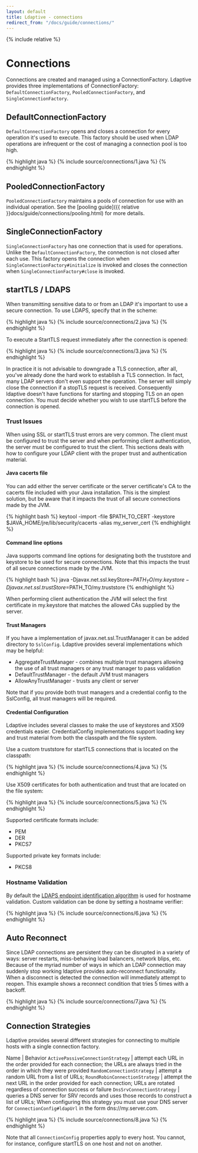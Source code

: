```yaml
---
layout: default
title: Ldaptive - connections
redirect_from: "/docs/guide/connections/"
---
```


{% include relative %}

# Connections

Connections are created and managed using a ConnectionFactory. Ldaptive provides three implementations of ConnectionFactory: `DefaultConnectionFactory`, `PooledConnectionFactory`, and `SingleConnectionFactory`.

## DefaultConnectionFactory

`DefaultConnectionFactory` opens and closes a connection for every operation it's used to execute. This factory should be used when LDAP operations are infrequent or the cost of managing a connection pool is too high.

{% highlight java %}
{% include source/connections/1.java %}
{% endhighlight %}

## PooledConnectionFactory

`PooledConnectionFactory` maintains a pools of connection for use with an individual operation. See the [pooling guide]({{ relative }}docs/guide/connections/pooling.html) for more details.

## SingleConnectionFactory
`SingleConnectionFactory` has one connection that is used for operations. Unlike the `DefaultConnectionFactory`, the connection is not closed after each use. This factory opens the connection when `SingleConnectionFactory#initialize` is invoked and closes the connection when `SingleConnectionFactory#close` is invoked.

## startTLS / LDAPS

When transmitting sensitive data to or from an LDAP it's important to use a secure connection. To use LDAPS, specify that in the scheme:

{% highlight java %}
{% include source/connections/2.java %}
{% endhighlight %}

To execute a StartTLS request immediately after the connection is opened:

{% highlight java %}
{% include source/connections/3.java %}
{% endhighlight %}

In practice it is not advisable to downgrade a TLS connection, after all, you've already done the hard work to establish a TLS connection. In fact, many LDAP servers don't even support the operation. The server will simply close the connection if a stopTLS request is received. Consequently ldaptive doesn't have functions for starting and stopping TLS on an open connection. You must decide whether you wish to use startTLS before the connection is opened.

### Trust Issues

When using SSL or startTLS trust errors are very common. The client must be configured to trust the server and when performing client authentication, the server must be configured to trust the client. This sections deals with how to configure your LDAP client with the proper trust and authentication material.

#### Java cacerts file

You can add either the server certificate or the server certificate's CA to the cacerts file included with your Java installation. This is the simplest solution, but be aware that it impacts the trust of all secure connections made by the JVM.

{% highlight bash %}
keytool -import -file $PATH_TO_CERT -keystore $JAVA_HOME/jre/lib/security/cacerts -alias my_server_cert
{% endhighlight %}

#### Command line options

Java supports command line options for designating both the truststore and keystore to be used for secure connections. Note that this impacts the trust of all secure connections made by the JVM.

{% highlight bash %}
java -Djavax.net.ssl.keyStore=$PATH_TO/my.keystore -Djavax.net.ssl.trustStore=$PATH_TO/my.truststore
{% endhighlight %}

When performing client authentication the JVM will select the first certificate in my.keystore that matches the allowed CAs supplied by the server. 

#### Trust Managers

If you have a implementation of javax.net.ssl.TrustManager it can be added directory to `SslConfig`. Ldaptive provides several implementations which may be helpful:

- AggregateTrustManager - combines multiple trust managers allowing the use of all trust managers or any trust manager to pass validation
- DefaultTrustManager - the default JVM trust managers
- AllowAnyTrustManager - trusts any client or server

Note that if you provide both trust managers and a credential config to the SslConfig, all trust managers will be required.

#### Credential Configuration

Ldaptive includes several classes to make the use of keystores and X509 credentials easier. CredentialConfig implementations support loading key and trust material from both the classpath and the file system.

Use a custom truststore for startTLS connections that is located on the classpath:

{% highlight java %}
{% include source/connections/4.java %}
{% endhighlight %}

Use X509 certificates for both authentication and trust that are located on the file system:

{% highlight java %}
{% include source/connections/5.java %}
{% endhighlight %}

Supported certificate formats include:

- PEM
- DER
- PKCS7

Supported private key formats include:

- PKCS8

### Hostname Validation

By default the [LDAPS endpoint identification algorithm](https://docs.oracle.com/en/java/javase/11/docs/specs/security/standard-names.html) is used for hostname validation. Custom validation can be done by setting a hostname verifier:

{% highlight java %}
{% include source/connections/6.java %}
{% endhighlight %}

## Auto Reconnect

Since LDAP connections are persistent they can be disrupted in a variety of ways: server restarts, miss-behaving load balancers, network blips, etc. Because of the myriad number of ways in which an LDAP connection may suddenly stop working ldaptive provides auto-reconnect functionality. When a disconnect is detected the connection will immediately attempt to reopen.
This example shows a reconnect condition that tries 5 times with a backoff.

{% highlight java %}
{% include source/connections/7.java %}
{% endhighlight %}

## Connection Strategies

Ldaptive provides several different strategies for connecting to multiple hosts with a single connection factory.

Name | Behavior
`ActivePassiveConnectionStrategy` | attempt each URL in the order provided for each connection; the URLs are always tried in the order in which they were provided
`RandomConnectionStrategy` | attempt a random URL from a list of URLs;
`RoundRobinConnectionStrategy` | attempt the next URL in the order provided for each connection; URLs are rotated regardless of connection success or failure
`DnsSrvConnectionStrategy` | queries a DNS server for SRV records and uses those records to construct a list of URLs; When configuring this strategy you must use your DNS server for `ConnectionConfig#ldapUrl` in the form dns://my.server.com.

{% highlight java %}
{% include source/connections/8.java %}
{% endhighlight %}

Note that all `ConnectionConfig` properties apply to every host. You cannot, for instance, configure startTLS on one host and not on another.
